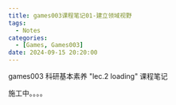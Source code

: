 ```yaml
---
title: games003课程笔记01-建立领域视野
tags: 
  - Notes
categories: 
  - [Games, Games003]
date: 2024-09-15 20:20:00
---
```


games003 科研基本素养 "lec.2 loading" 课程笔记

<!-- more -->

施工中。。。。
